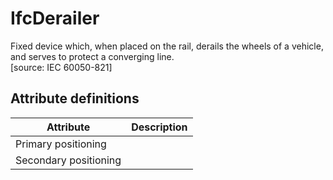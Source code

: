 IfcDerailer
===========
Fixed device which, when placed on the rail, derails the wheels of a vehicle,
and serves to protect a converging line.  
[source: IEC 60050-821]


Attribute definitions
---------------------
| Attribute             | Description   |
|-----------------------|---------------|
| Primary positioning   |               |
| Secondary positioning |               |

